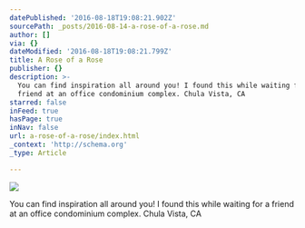 ```yaml
---
datePublished: '2016-08-18T19:08:21.902Z'
sourcePath: _posts/2016-08-14-a-rose-of-a-rose.md
author: []
via: {}
dateModified: '2016-08-18T19:08:21.799Z'
title: A Rose of a Rose
publisher: {}
description: >-
  You can find inspiration all around you! I found this while waiting for a
  friend at an office condominium complex. Chula Vista, CA
starred: false
inFeed: true
hasPage: true
inNav: false
url: a-rose-of-a-rose/index.html
_context: 'http://schema.org'
_type: Article

---
```

![](https://the-grid-user-content.s3-us-west-2.amazonaws.com/4873cd3a-a759-4bfd-914c-ef4319839a32.jpg)

You can find inspiration all around you! I found this while waiting for a friend at an office condominium complex. Chula Vista, CA